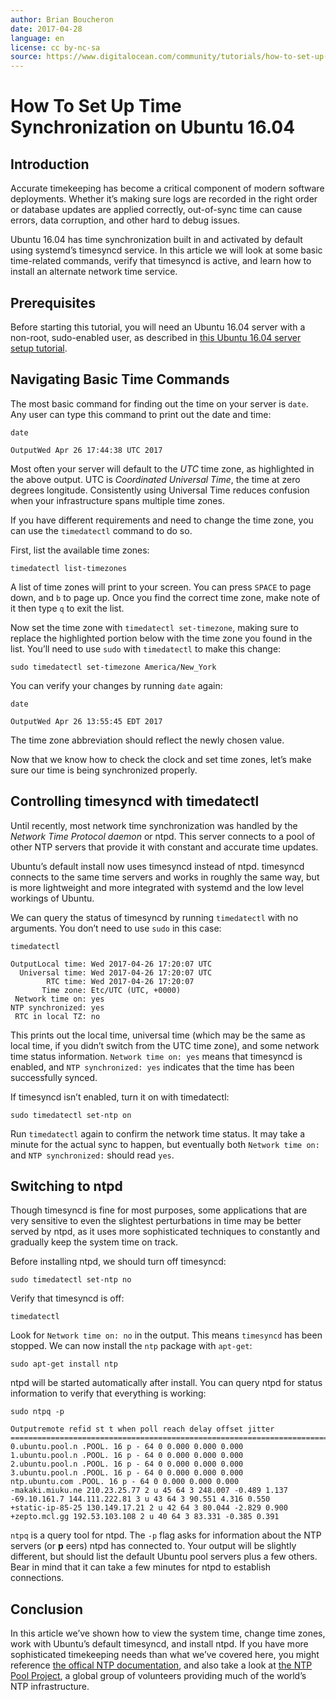 ```yaml
---
author: Brian Boucheron
date: 2017-04-28
language: en
license: cc by-nc-sa
source: https://www.digitalocean.com/community/tutorials/how-to-set-up-time-synchronization-on-ubuntu-16-04
---
```


# How To Set Up Time Synchronization on Ubuntu 16.04

## Introduction

Accurate timekeeping has become a critical component of modern software deployments. Whether it’s making sure logs are recorded in the right order or database updates are applied correctly, out-of-sync time can cause errors, data corruption, and other hard to debug issues.

Ubuntu 16.04 has time synchronization built in and activated by default using systemd’s timesyncd service. In this article we will look at some basic time-related commands, verify that timesyncd is active, and learn how to install an alternate network time service.

## Prerequisites

Before starting this tutorial, you will need an Ubuntu 16.04 server with a non-root, sudo-enabled user, as described in [this Ubuntu 16.04 server setup tutorial](initial-server-setup-with-ubuntu-16-04).

## Navigating Basic Time Commands

The most basic command for finding out the time on your server is `date`. Any user can type this command to print out the date and time:

    date

    OutputWed Apr 26 17:44:38 UTC 2017

Most often your server will default to the _UTC_ time zone, as highlighted in the above output. UTC is _Coordinated Universal Time_, the time at zero degrees longitude. Consistently using Universal Time reduces confusion when your infrastructure spans multiple time zones.

If you have different requirements and need to change the time zone, you can use the `timedatectl` command to do so.

First, list the available time zones:

    timedatectl list-timezones

A list of time zones will print to your screen. You can press `SPACE` to page down, and `b` to page up. Once you find the correct time zone, make note of it then type `q` to exit the list.

Now set the time zone with `timedatectl set-timezone`, making sure to replace the highlighted portion below with the time zone you found in the list. You’ll need to use `sudo` with `timedatectl` to make this change:

    sudo timedatectl set-timezone America/New_York

You can verify your changes by running `date` again:

    date

    OutputWed Apr 26 13:55:45 EDT 2017

The time zone abbreviation should reflect the newly chosen value.

Now that we know how to check the clock and set time zones, let’s make sure our time is being synchronized properly.

## Controlling timesyncd with timedatectl

Until recently, most network time synchronization was handled by the _Network Time Protocol daemon_ or ntpd. This server connects to a pool of other NTP servers that provide it with constant and accurate time updates.

Ubuntu’s default install now uses timesyncd instead of ntpd. timesyncd connects to the same time servers and works in roughly the same way, but is more lightweight and more integrated with systemd and the low level workings of Ubuntu.

We can query the status of timesyncd by running `timedatectl` with no arguments. You don’t need to use `sudo` in this case:

    timedatectl

    OutputLocal time: Wed 2017-04-26 17:20:07 UTC
      Universal time: Wed 2017-04-26 17:20:07 UTC
            RTC time: Wed 2017-04-26 17:20:07
           Time zone: Etc/UTC (UTC, +0000)
     Network time on: yes
    NTP synchronized: yes
     RTC in local TZ: no

This prints out the local time, universal time (which may be the same as local time, if you didn’t switch from the UTC time zone), and some network time status information. `Network time on: yes` means that timesyncd is enabled, and `NTP synchronized: yes` indicates that the time has been successfully synced.

If timesyncd isn’t enabled, turn it on with timedatectl:

    sudo timedatectl set-ntp on

Run `timedatectl` again to confirm the network time status. It may take a minute for the actual sync to happen, but eventually both `Network time on:` and `NTP synchronized:` should read `yes`.

## Switching to ntpd

Though timesyncd is fine for most purposes, some applications that are very sensitive to even the slightest perturbations in time may be better served by ntpd, as it uses more sophisticated techniques to constantly and gradually keep the system time on track.

Before installing ntpd, we should turn off timesyncd:

    sudo timedatectl set-ntp no

Verify that timesyncd is off:

    timedatectl

Look for `Network time on: no` in the output. This means `timesyncd` has been stopped. We can now install the `ntp` package with `apt-get`:

    sudo apt-get install ntp

ntpd will be started automatically after install. You can query ntpd for status information to verify that everything is working:

    sudo ntpq -p

    Outputremote refid st t when poll reach delay offset jitter
    ==============================================================================
    0.ubuntu.pool.n .POOL. 16 p - 64 0 0.000 0.000 0.000
    1.ubuntu.pool.n .POOL. 16 p - 64 0 0.000 0.000 0.000
    2.ubuntu.pool.n .POOL. 16 p - 64 0 0.000 0.000 0.000
    3.ubuntu.pool.n .POOL. 16 p - 64 0 0.000 0.000 0.000
    ntp.ubuntu.com .POOL. 16 p - 64 0 0.000 0.000 0.000
    -makaki.miuku.ne 210.23.25.77 2 u 45 64 3 248.007 -0.489 1.137
    -69.10.161.7 144.111.222.81 3 u 43 64 3 90.551 4.316 0.550
    +static-ip-85-25 130.149.17.21 2 u 42 64 3 80.044 -2.829 0.900
    +zepto.mcl.gg 192.53.103.108 2 u 40 64 3 83.331 -0.385 0.391

`ntpq` is a query tool for ntpd. The `-p` flag asks for information about the NTP servers (or **p** eers) ntpd has connected to. Your output will be slightly different, but should list the default Ubuntu pool servers plus a few others. Bear in mind that it can take a few minutes for ntpd to establish connections.

## Conclusion

In this article we’ve shown how to view the system time, change time zones, work with Ubuntu’s default timesyncd, and install ntpd. If you have more sophisticated timekeeping needs than what we’ve covered here, you might reference [the offical NTP documentation](https://www.eecis.udel.edu/%7Emills/ntp/html/index.html), and also take a look at [the NTP Pool Project](http://www.pool.ntp.org/), a global group of volunteers providing much of the world’s NTP infrastructure.
